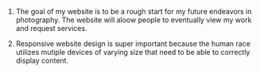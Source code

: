 1. The goal of my website is to be a rough start for my future endeavors in photography. The website will aloow people to eventually view my work and request services.

2. Responsive website design is super important because the human race utilizes mutiple devices of varying size that need to be able to correctly display content.